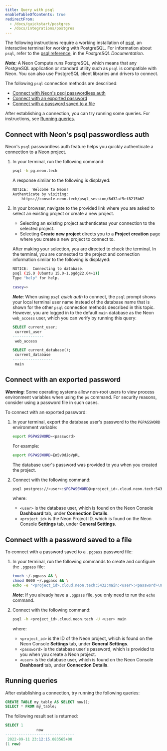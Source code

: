```yaml
---
title: Query with psql
enableTableOfContents: true
redirectFrom:
  - /docs/quickstart/postgres
  - /docs/integrations/postgres
---
```


The following instructions require a working installation of [psql](https://www.postgresql.org/download/), an interactive terminal for working with PostgreSQL. For information about `psql`, refer to the [psql reference](https://www.postgresql.org/docs/15/app-psql.html), in the _PostgreSQL Documentation_.

_**Note**:_ A Neon Compute runs PostgreSQL, which means that any PostgreSQL application or standard utility such as `psql` is compatible with Neon. You can also use PostgreSQL client libraries and drivers to connect.

The following `psql` connection methods are described:

- [Connect with Neon's psql passwordless auth](#connect-with-neons-psql-passwordless-auth)
- [Connect with an exported password](#connect-with-an-exported-password)
- [Connect with a password saved to a file](#connect-with-a-password-saved-to-a-file)

After establishing a connection, you can try running some queries. For instructions, see [Running queries](#running-queries).

## Connect with Neon's psql passwordless auth

Neon's `psql` passwordless auth feature helps you quickly authenticate a connection to a Neon project.

1. In your terminal, run the following command:

   ```bash
   psql -h pg.neon.tech
   ```

   A response similar to the following is displayed:

   ```bash
   NOTICE:  Welcome to Neon!
   Authenticate by visiting:
       https://console.neon.tech/psql_session/6d32af5ef8215b62
   ```

2. In your browser, navigate to the provided link where you are asked to select an existing project or create a new project.

   - Selecting an existing project authenticates your connection to the selected project.
   - Selecting **Create new project** directs you to a **Project creation** page where you create a new project to connect to.

   After making your selection, you are directed to check the terminal. In the terminal, you are connected to the project and connection information similar to the following is displayed:

   ```bash
   NOTICE:  Connecting to database.
   psql (15.0 (Ubuntu 15.0-1.pgdg22.04+1))
   Type "help" for help.

   casey=>
   ```

   **_Note_**: When using _`psql` quick auth_ to connect, the `psql` prompt shows your local terminal user name instead of the database name that is shown for the other `psql` connection methods described in this topic. However, you are logged in to the default `main` database as the Neon `web_access` user, which you can verify by running this query:

   ```sql
   SELECT current_user;
    current_user
   --------------
    web_access

   SELECT current_database();
    current_database
   ------------------
    main
   ```

## Connect with an exported password

**_Warning_**: Some operating systems allow non-root users to view process environment variables when using the `ps` command. For security reasons, consider using a password file in such cases.

To connect with an exported password:

1. In your terminal, export the database user's password to the `PGPASSWORD` environment variable:

   ```bash
   export PGPASSWORD=<password>
   ```

   For example:

   ```bash
   export PGPASSWORD=En5v0dJoVpRL
   ```

   The database user's password was provided to you when you created the project.

2. Connect with the following command:

   ```bash
   psql postgres://<user>:$PGPASSWORD@<project_id>.cloud.neon.tech:5432/main
   ```

   where:

   - `<user>` is the database user, which is found on the Neon Console **Dashboard** tab, under **Connection Details**.
   - `<project_id>` is the Neon Project ID, which is found on the Neon Console **Settings** tab, under **General Settings**.

## Connect with a password saved to a file

To connect with a password saved to a `.pgpass` password file:

1. In your terminal, run the following commands to create and configure the `.pgpass` file:

   ```bash
   touch ~/.pgpass && \
   chmod 0600 ~/.pgpass && \
   echo -e "<project_id>.cloud.neon.tech:5432:main:<user>:<password>\n$(cat ~/.pgpass)" > ~/.pgpass
   ```

   _**Note**_: If you already have a `.pgpass` file, you only need to run the `echo` command.

2. Connect with the following command:

   ```bash
   psql -h <project_id>.cloud.neon.tech -U <user> main
   ```

   where:

   - `<project_id>` is the ID of the Neon project, which is found on the Neon Console **Settings** tab, under **General Settings**.
   - `<password>` is the database user's password, which is provided to you when you create a Neon project.
   - `<user>` is the database user, which is found on the Neon Console **Dashboard** tab, under **Connection Details**.

## Running queries

After establishing a connection, try running the following queries:

```sql
CREATE TABLE my_table AS SELECT now();
SELECT * FROM my_table;
```

The following result set is returned:

```sql
SELECT 1
              now
-------------------------------
 2022-09-11 23:12:15.083565+00
(1 row)
```
